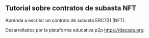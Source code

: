 ## Tutorial sobre contratos de subasta NFT

Aprenda a escribir un contrato de subasta ERC721 (NFT). 

Desarrollados por la plataforma educativa p2p https://dacade.org.
